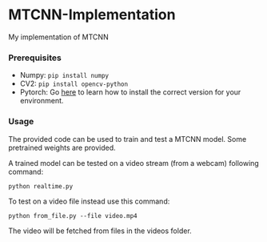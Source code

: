 # MTCNN-Implementation
My implementation of MTCNN

### Prerequisites
* Numpy: `pip install numpy`
* CV2: `pip install opencv-python`
* Pytorch: Go [here](http://pytorch.org/) to learn how to install the correct version for your environment.  

### Usage
The provided code can be used to train and test a MTCNN model. Some pretrained weights are provided.

A trained model can be tested on a video stream (from a webcam) following command:
```
python realtime.py
```
To test on a video file instead use this command:
```
python from_file.py --file video.mp4
```
The video will be fetched from files in the videos folder.
